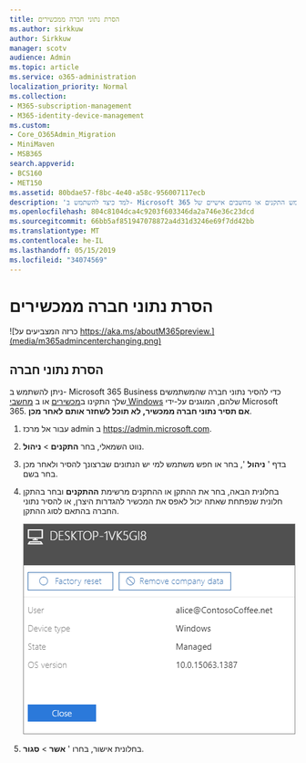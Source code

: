 ```yaml
---
title: הסרת נתוני חברה ממכשירים
ms.author: sirkkuw
author: Sirkkuw
manager: scotv
audience: Admin
ms.topic: article
ms.service: o365-administration
localization_priority: Normal
ms.collection:
- M365-subscription-management
- M365-identity-device-management
ms.custom:
- Core_O365Admin_Migration
- MiniMaven
- MSB365
search.appverid:
- BCS160
- MET150
ms.assetid: 80bdae57-f8bc-4e40-a58c-956007117ecb
description: 'למד כיצד להשתמש ב- Microsoft 365 עסקיים כדי להסיר נתוני החברה משתמש התקנים או מחשבים אישיים של Windows. '
ms.openlocfilehash: 804c8104dca4c9203f603346da2a746e36c23dcd
ms.sourcegitcommit: 66bb5af851947078872a4d31d3246e69f7dd42bb
ms.translationtype: MT
ms.contentlocale: he-IL
ms.lasthandoff: 05/15/2019
ms.locfileid: "34074569"
---
```

# <a name="remove-company-data-from-devices"></a>הסרת נתוני חברה ממכשירים

![כרזה המצביעים על https://aka.ms/aboutM365preview.](media/m365admincenterchanging.png)

## <a name="remove-company-data"></a>הסרת נתוני חברה

ניתן להשתמש ב- Microsoft 365 Business כדי להסיר נתוני חברה שהמשתמשים שלך התקינו ב[מכשירים](app-protection-settings-for-android-and-ios.md) או ב [מחשבי Windows](protection-settings-for-windows-10-devices.md) שלהם, המוגנים על-ידי Microsoft 365. **אם תסיר נתוני חברה ממכשיר, לא תוכל לשחזר אותם לאחר מכן**. 
  
1. עבור אל מרכז admin ב <a href="https://go.microsoft.com/fwlink/p/?linkid=837890" target="_blank">https://admin.microsoft.com</a>.
    
2. נווט השמאלי, בחר **התקנים** \> **ניהול**.  
  
3. בדף ' **ניהול** ', בחר או חפש משתמש למי יש הנתונים שברצונך להסיר ולאחר מכן בחר בשם. 
    
4. בחלונית הבאה, בחר את ההתקן או ההתקנים מרשימת **ההתקנים** ובחר בהתקן חלונית שנפתחת שאתה יכול לאפס את המכשיר להגדרות היצרן, או להסיר נתוני החברה בהתאם לסוג ההתקן. 
    
    ![On the remove comapany data pane, select the device from which you want to remove the data.](media/resetorremove.png)
  
5. בחלונית אישור, בחרו ' **אשר** \> **סגור**.
    


